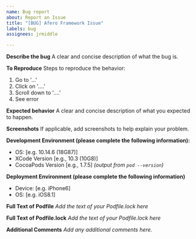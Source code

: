 ```yaml
---
name: Bug report
about: Report an Issue
title: "[BUG] Afero Framework Issue"
labels: bug
assignees: jrmiddle

---
```


**Describe the bug**
A clear and concise description of what the bug is.

**To Reproduce**
Steps to reproduce the behavior:
1. Go to '...'
2. Click on '....'
3. Scroll down to '....'
4. See error

**Expected behavior**
A clear and concise description of what you expected to happen.

**Screenshots**
If applicable, add screenshots to help explain your problem.

**Development Environment (please complete the following information):**
 - OS: [e.g. 10.14.6 (18G87)]
 - XCode Version [e.g., 10.3 (10G8)]
 - CocoaPods Version [e.g., 1.7.5] _(output from `pod --version`)_

**Deployment Environment (please complete the following information)**
 - Device: [e.g. iPhone6]
 - OS: [e.g. iOS8.1]

**Full Text of Podfile**
_Add the text of your Podfile.lock here_

**Full Text of Podfile.lock**
_Add the text of your Podfile.lock here_

**Additional Comments**
_Add any additional comments here._
